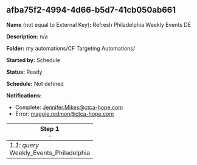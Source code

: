 ## afba75f2-4994-4d66-b5d7-41cb050ab661

**Name** (not equal to External Key)**:** Refresh Philadelphia Weekly Events DE

**Description:** n/a

**Folder:** my automations/CF Targeting Automations/

**Started by:** Schedule

**Status:** Ready

**Schedule:** Not defined

**Notifications:**

* Complete: Jennifer.Mikes@ctca-hope.com
* Error: maggie.redmon@ctca-hope.com

| Step 1<br>_<small>-</small>_ |
| --- |
| _1.1: query_<br>Weekly_Events_Philadelphia |
